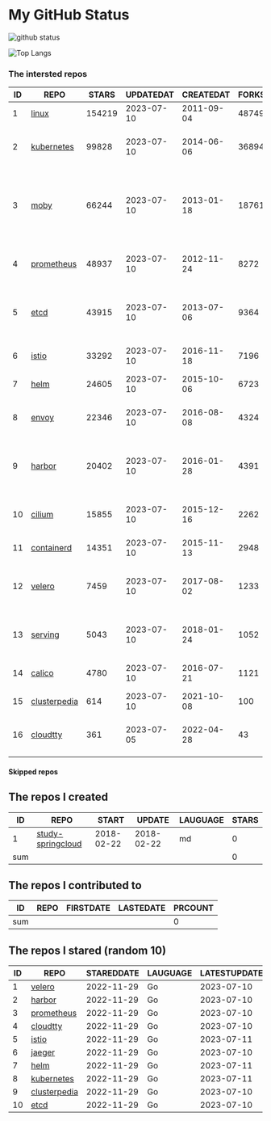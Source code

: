 # My GitHub Status

<img src="https://github-readme-stats-1.yihong0618.vercel.app/api?username=daoqingniu&show_icons=true&&&hide_title=true&count_private=true" alt="github status" />

![Top Langs](https://github-readme-stats-1.yihong0618.vercel.app/api/top-langs/?username=daoqingniu&layout=compact)

<!--START_SECTION:github_repos-->
### The intersted repos
| ID |                              REPO                               | STARS  | UPDATEDAT  | CREATEDAT  | FORKSCOUNT |                                              DESCRIPTIONS                                              |
|----|-----------------------------------------------------------------|--------|------------|------------|------------|--------------------------------------------------------------------------------------------------------|
|  1 | [linux](https://github.com/torvalds/linux)                      | 154219 | 2023-07-10 | 2011-09-04 |      48749 | Linux kernel source tree                                                                               |
|  2 | [kubernetes](https://github.com/kubernetes/kubernetes)          |  99828 | 2023-07-10 | 2014-06-06 |      36894 | Production-Grade Container Scheduling and Management                                                   |
|  3 | [moby](https://github.com/moby/moby)                            |  66244 | 2023-07-10 | 2013-01-18 |      18761 | Moby Project - a collaborative project for the container ecosystem to assemble container-based systems |
|  4 | [prometheus](https://github.com/prometheus/prometheus)          |  48937 | 2023-07-10 | 2012-11-24 |       8272 | The Prometheus monitoring system and time series database.                                             |
|  5 | [etcd](https://github.com/etcd-io/etcd)                         |  43915 | 2023-07-10 | 2013-07-06 |       9364 | Distributed reliable key-value store for the most critical data of a distributed system                |
|  6 | [istio](https://github.com/istio/istio)                         |  33292 | 2023-07-10 | 2016-11-18 |       7196 | Connect, secure, control, and observe services.                                                        |
|  7 | [helm](https://github.com/helm/helm)                            |  24605 | 2023-07-10 | 2015-10-06 |       6723 | The Kubernetes Package Manager                                                                         |
|  8 | [envoy](https://github.com/envoyproxy/envoy)                    |  22346 | 2023-07-10 | 2016-08-08 |       4324 | Cloud-native high-performance edge/middle/service proxy                                                |
|  9 | [harbor](https://github.com/goharbor/harbor)                    |  20402 | 2023-07-10 | 2016-01-28 |       4391 | An open source trusted cloud native registry project that stores, signs, and scans content.            |
| 10 | [cilium](https://github.com/cilium/cilium)                      |  15855 | 2023-07-10 | 2015-12-16 |       2262 | eBPF-based Networking, Security, and Observability                                                     |
| 11 | [containerd](https://github.com/containerd/containerd)          |  14351 | 2023-07-10 | 2015-11-13 |       2948 | An open and reliable container runtime                                                                 |
| 12 | [velero](https://github.com/vmware-tanzu/velero)                |   7459 | 2023-07-10 | 2017-08-02 |       1233 | Backup and migrate Kubernetes applications and their persistent volumes                                |
| 13 | [serving](https://github.com/knative/serving)                   |   5043 | 2023-07-10 | 2018-01-24 |       1052 | Kubernetes-based, scale-to-zero, request-driven compute                                                |
| 14 | [calico](https://github.com/projectcalico/calico)               |   4780 | 2023-07-10 | 2016-07-21 |       1121 | Cloud native networking and network security                                                           |
| 15 | [clusterpedia](https://github.com/clusterpedia-io/clusterpedia) |    614 | 2023-07-10 | 2021-10-08 |        100 | The Encyclopedia of Kubernetes clusters                                                                |
| 16 | [cloudtty](https://github.com/cloudtty/cloudtty)                |    361 | 2023-07-05 | 2022-04-28 |         43 | A Friendly Kubernetes CloudShell (Web Terminal) !                                                      |



#### Skipped repos
<!--END_SECTION:github_repos-->

<!--START_SECTION:my_github-->
## The repos I created
| ID  |                                 REPO                                 |   START    |   UPDATE   | LAUGUAGE | STARS |
|-----|----------------------------------------------------------------------|------------|------------|----------|-------|
|   1 | [study-springcloud](https://github.com/daoqingniu/study-springcloud) | 2018-02-22 | 2018-02-22 | md       |     0 |
| sum |                                                                      |            |            |          |     0 |

## The repos I contributed to
| ID  | REPO | FIRSTDATE | LASTEDATE | PRCOUNT |
|-----|------|-----------|-----------|---------|
| sum |      |           |           |       0 |

## The repos I stared (random 10)
| ID |                              REPO                               | STAREDDATE | LAUGUAGE | LATESTUPDATE |
|----|-----------------------------------------------------------------|------------|----------|--------------|
|  1 | [velero](https://github.com/vmware-tanzu/velero)                | 2022-11-29 | Go       | 2023-07-10   |
|  2 | [harbor](https://github.com/goharbor/harbor)                    | 2022-11-29 | Go       | 2023-07-10   |
|  3 | [prometheus](https://github.com/prometheus/prometheus)          | 2022-11-29 | Go       | 2023-07-10   |
|  4 | [cloudtty](https://github.com/cloudtty/cloudtty)                | 2022-11-29 | Go       | 2023-07-10   |
|  5 | [istio](https://github.com/istio/istio)                         | 2022-11-29 | Go       | 2023-07-11   |
|  6 | [jaeger](https://github.com/jaegertracing/jaeger)               | 2022-11-29 | Go       | 2023-07-10   |
|  7 | [helm](https://github.com/helm/helm)                            | 2022-11-29 | Go       | 2023-07-11   |
|  8 | [kubernetes](https://github.com/kubernetes/kubernetes)          | 2022-11-29 | Go       | 2023-07-11   |
|  9 | [clusterpedia](https://github.com/clusterpedia-io/clusterpedia) | 2022-11-29 | Go       | 2023-07-10   |
| 10 | [etcd](https://github.com/etcd-io/etcd)                         | 2022-11-29 | Go       | 2023-07-10   |

<!--END_SECTION:my_github-->
